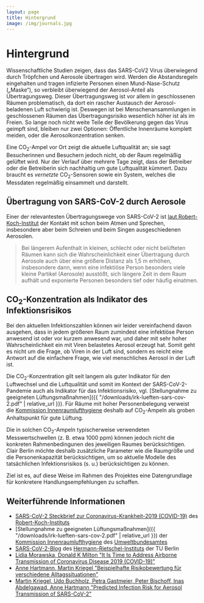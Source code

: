 ```yaml
---
layout: page
title: Hintergrund
image: /img/journals.jpg
---
```

# Hintergrund

Wissenschaftliche Studien zeigen, dass das SARS-CoV2 Virus überwiegend durch Tröpfchen und Aerosole übertragen wird. Werden die Abstandsregeln eingehalten und tragen infizierte Personen einen Mund-Nase-Schutz („Maske“), so verbleibt überwiegend der Aerosol-Anteil als Übertragungsweg. Dieser Übertragungsweg ist vor allem in geschlossenen Räumen problematisch, da dort ein rascher Austausch der Aerosol-beladenen Luft schwierig ist. Deswegen ist bei Menschenansammlungen in geschlossenen Räumen das Übertragungsrisiko wesentlich höher ist als im Freien. So lange noch nicht weite Teile der Bevölkerung gegen das Virus geimpft sind, bleiben nur zwei Optionen: Öffentliche Innenräume komplett meiden, oder die Aerosolkonzentration senken.

Eine CO<sub>2</sub>-Ampel vor Ort zeigt die aktuelle Luftqualität an; sie sagt Besucherinnen und Besuchern jedoch nicht, ob der Raum regelmäßig gelüftet wird. Nur der Verlauf über mehrere Tage zeigt, dass der Betreiber oder die Betreiberin sich nachhaltig um gute Luftqualität kümmert. Dazu braucht es _vernetzte_ CO<sub>2</sub>-Sensoren sowie ein System, welches die Messdaten regelmäßig einsammelt und darstellt.

## Übertragung von SARS-CoV-2 durch Aerosole

Einer der relevantesten Übertragungswege von SARS-CoV-2 ist
[laut Robert-Koch-Institut](https://www.rki.de/DE/Content/InfAZ/N/Neuartiges_Coronavirus/Steckbrief.html)
der Kontakt mit schon beim Atmen und Sprechen, insbesondere aber beim Schreien
und beim Singen ausgeschiedenen Aerosolen.

> Bei längerem Aufenthalt in kleinen, schlecht oder nicht belüfteten Räumen
> kann sich die Wahrscheinlichkeit einer Übertragung durch Aerosole auch über
> eine größere Distanz als 1,5 m erhöhen, insbesondere dann, wenn eine
> infektiöse Person besonders viele kleine Partikel (Aerosole) ausstößt, sich
> längere Zeit in dem Raum aufhält und exponierte Personen besonders tief oder
> häufig einatmen.

## CO<sub>2</sub>-Konzentration als Indikator des Infektionsrisikos

Bei den aktuellen Infektionszahlen können wir leider vereinfachend davon ausgehen, dass in jedem größeren Raum zumindest eine infektiöse Person anwesend ist oder vor kurzem anwesend war, und daher mit sehr hoher Wahrscheinlichkeit ein mit Viren belastetes Aerosol erzeugt hat. Somit geht es nicht um die Frage, ob Viren in der Luft sind, sondern es reicht eine Antwort auf die einfachere Frage, wie viel menschliches Aerosol in der Luft ist.

Die CO<sub>2</sub>-Konzentration gilt seit langem als guter Indikator für den
Luftwechsel und die Luftqualität und somit im Kontext der SARS-CoV-2-Pandemie
auch als Indikator für das Infektionsrisiko, vgl.
[Stellungnahme zu geeigneten Lüftungsmaßnahmen]({{ "/downloads/irk-lueften-sars-cov-2.pdf" | relative_url }}).
Für Räume mit hoher Personenbelegung verweist die [Kommission
Innenraumlufthygiene](https://www.umweltbundesamt.de/themen/gesundheit/kommissionen-arbeitsgruppen/kommission-innenraumlufthygiene)
deshalb auf CO<sub>2</sub>-Ampeln als groben Anhaltspunkt für gute Lüftung.

Die in solchen CO<sub>2</sub>-Ampeln typischerweise verwendeten
Messwertschwellen (z. B. etwa 1000 ppm) können jedoch nicht die konkreten
Rahmenbedingunen des jeweiligen Raumes berücksichtigen. Clair Berlin möchte
deshalb zusätzliche Parameter wie die Raumgröße und die Personenkapazität
berücksichtigen, um so aktuelle Modelle des tatsächlichen Infektionsrisikos (s.
u.) berücksichtigen zu können.

Ziel ist es, auf diese Weise im Rahmen des Projektes eine Datengrundlage für
konkretere Handlungsempfehlungen zu schaffen.

## Weiterführende Informationen

* [SARS-CoV-2 Steckbrief zur Coronavirus-Krankheit-2019 (COVID-19)](https://www.rki.de/DE/Content/InfAZ/N/Neuartiges_Coronavirus/Steckbrief.html) des [Robert-Koch-Instituts](https://www.rki.de)
* [Stellungnahme zu geeigneten Lüftungsmaßnahmen]({{ "/downloads/irk-lueften-sars-cov-2.pdf" | relative_url }}) der [Kommission Innenraumlufthygiene](https://www.umweltbundesamt.de/themen/gesundheit/kommissionen-arbeitsgruppen/kommission-innenraumlufthygiene) des [Umweltbundesamtes](https://www.umweltbundesamt.de/)
* [SARS-CoV-2-Blog](https://blogs.tu-berlin.de/hri_sars-cov-2/) des [Hermann-Rietschel-Instituts](https://www.hri.tu-berlin.de/menue/home/) der TU Berlin
* [Lidia Morawska, Donald K Milton "It Is Time to Address Airborne Transmission of Coronavirus Disease 2019 (COVID-19)"](https://doi.org/10.1093/cid/ciaa939)
* [Anne Hartmann, Martin Kriegel "Beispielhafte Risikobewertung für verschiedene Alltagssituationen"](https://doi.org/10.14279/depositonce-10714)
* [Martin Kriegel, Udo Buchholz, Petra Gastmeier, Peter Bischoff, Inas Abdelgawad, Anne Hartmann "Predicted Infection Risk for Aerosol Transmission of SARS-CoV-2"](https://doi.org/10.1101/2020.10.08.20209106)

